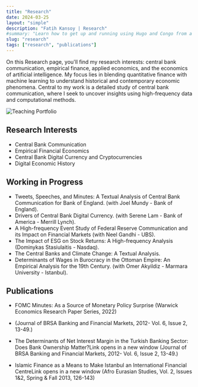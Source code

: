 ```yaml
---
title: "Research"
date: 2024-03-25
layout: "simple"
description: "Fatih Kansoy | Research"
#summary: "Learn how to get up and running using Hugo and Congo from a completely blank state. It's the best place to start if you're a new user."
slug: "research"
tags: ["research", "publications"]
---
```

<!-- 
Simply follow the standard Hugo [Quick Start](https://gohugo.io/getting-started/quick-start/) procedure to get up and running quickly. Detailed installation instructions can be found below. Instructions for [updating the theme](#installing-updates) are also available.

## Books

### 2019

| Year | Title                                                                                                         |
|------------------------------------------------------------|---------------------------------------------------------|
| [Link to journal](https://fatih.ai) | Authoritarian Neoliberalism: Philosophies, Practices, Contestations (eds. with Ian Bruff), Routledge.        |
|   code:   | 
| 2017 | States of Discipline: Authoritarian Neoliberalism and the Contested Reproduction of Capitalist Order (ed.), Rowman & Littlefield International. |

<hr class="bold-line">

## Research Articles

| Year | Title                                                                                                         |
|------|---------------------------------------------------------------------------------------------------------------|
| 2024 | 'Reproducing Socio-ecological Life from Below: Towards a Planetary Political Economy of the Global Majority.' Review of International Studies. With Lisa Tilley. |
| 2021 | 'Colonial Lives of the Carceral Archipelago: Rethinking the Neoliberal Security State,' International Political Sociology 15(3): 415–439. With Sabrina Axster, Ida Danewid, Asher Goldstein, Matt Mahmoudi, and Lauren Wilcox. |
| 2020 | 'The Shape of "Rising Powers" to Come? The Antinomies of Growth and Neoliberal Development in Turkey.' New Political Economy 25(5): 791–812. |
| 2019 | 'Neoliberalism and the Antagonisms of Authoritarian Resilience in the Middle East.' South Atlantic Quarterly 118(2): 287–305. |
| 2019 | 'Reproducing Authoritarian Neoliberalism in Turkey: Urban Governance and State Restructuring in the Shadow of Executive Centralization.' Globalizations 16(3): 320–35. |
| 2018 | 'Authoritarian Neoliberalism and Democratic Backsliding in Turkey: Beyond the Narratives of Progress.' South European Society and Politics 23(2): 197–217. |

<hr class="thin-line"> -->

On this Research page, you'll find my research interests: central bank communication, empirical finance, applied economics, and the economics of artificial intelligence. My focus lies in blending quantitative finance with machine learning to understand historical and contemporary economic phenomena. Central to my work is a detailed study of central bank communication, where I seek to uncover insights using high-frequency data and computational methods.

![Teaching Portfolio](/img/research.png)


## Research Interests

- Central Bank Communication
- Empirical Financial Economics
- Central Bank Digital Currency and Cryptocurrencies
- Digital Economic History

## Working in Progress

- Tweets, Speeches, and Minutes: A Textual Analysis of Central Bank Communication for Bank of England. (with Joel Mundy - Bank of England).
- Drivers of Central Bank Digital Currency. (with Serene Lam - Bank of America - Merrill Lynch).
- A High-frequency Event Study of Federal Reserve Communication and its Impact on Financial Markets (with Neel Gandhi - UBS).
- The Impact of ESG on Stock Returns: A High-frequency Analysis (Dominykas Stasiulaitis - Nasdaq).
- The Central Banks and Climate Change: A Textual Analysis.
- Determinants of Wages in Burocracy in the Ottoman Empire: An Empirical Analysis for the 19th Century. (with Omer Akyildiz - Marmara University - Istanbul).

## Publications

- FOMC Minutes: As a Source of Monetary Policy Surprise (Warwick Economics Research Paper Series, 2022)


- <div class="inline-container"> (Journal of BRSA Banking and Financial Markets, 2012- Vol. 6, Issue 2, 13-49.)

- The Determinants of Net Interest Margin in the Turkish Banking Sector: Does Bank Ownership Matter?Link opens in a new window (Journal of BRSA Banking and Financial Markets, 2012- Vol. 6, Issue 2, 13-49.)

- Islamic Finance as a Means to Make Istanbul an International Financial CentreLink opens in a new window (Afro Eurasian Studies, Vol. 2, Issues 1&2, Spring & Fall 2013, 126-143) <i class="fas fa-file-pdf fa"></i>

<style>
    /* Define the default color for the icons */
    .fas, .far, .fab {
      color: rgb(1, 44, 86);  /* Red color */
      transition: color 0.3s ease; /* Smooth transition for color change */
    }

    /* Define the hover state for all Font Awesome icons */
    .fas:hover, .far:hover, .fab:hover {
      color: rgb(225, 74, 57); /* Color when hovered, change this to the color you want */
    }
  </style>
